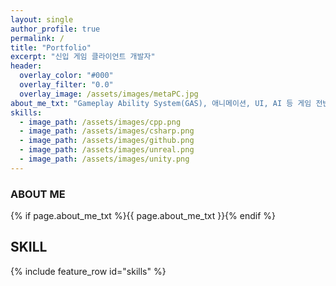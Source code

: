```yaml
---
layout: single
author_profile: true
permalink: /
title: "Portfolio"
excerpt: "신입 게임 클라이언트 개발자"
header:
  overlay_color: "#000"
  overlay_filter: "0.0"
  overlay_image: /assets/images/metaPC.jpg
about_me_txt: "Gameplay Ability System(GAS), 애니메이션, UI, AI 등 게임 전반의 클라이언트 구조 설계 및 구현이 가능한 신입 개발자입니다. <br><br> 자세한 프로젝트 내용은 GitHub 및 블로그를 통해 확인하실 수 있습니다."
skills:
  - image_path: /assets/images/cpp.png
  - image_path: /assets/images/csharp.png
  - image_path: /assets/images/github.png
  - image_path: /assets/images/unreal.png
  - image_path: /assets/images/unity.png
---
```


<h3> ABOUT ME </h3>

{% if page.about_me_txt %}{{ page.about_me_txt }}{% endif %}

<h2> SKILL </h2>
{% include feature_row id="skills" %}
